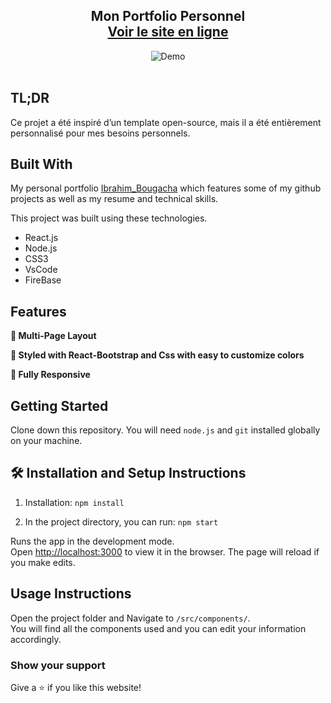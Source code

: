 <h2 align="center">
  Mon Portfolio Personnel<br/>
  <a href="https://portfolio-39c89.web.app" target="_blank">Voir le site en ligne</a>
</h2>
<div align="center">
  <img alt="Demo" src="src/Assets/Démo.png" />
</div>

<br/>


## TL;DR

Ce projet a été inspiré d’un template open-source, mais il a été entièrement personnalisé pour mes besoins personnels.

## Built With

My personal portfolio <a href="https://portfolio-39c89.web.app/" target="_blank">Ibrahim_Bougacha</a> which features some of my github projects as well as my resume and technical skills.<br/>

This project was built using these technologies.

- React.js
- Node.js
- CSS3
- VsCode
- FireBase

## Features

**📖 Multi-Page Layout**

**🎨 Styled with React-Bootstrap and Css with easy to customize colors**

**📱 Fully Responsive**

## Getting Started

Clone down this repository. You will need `node.js` and `git` installed globally on your machine.

## 🛠 Installation and Setup Instructions

1. Installation: `npm install`

2. In the project directory, you can run: `npm start`

Runs the app in the development mode.\
Open [http://localhost:3000](http://localhost:3000) to view it in the browser.
The page will reload if you make edits.

## Usage Instructions

Open the project folder and Navigate to `/src/components/`. <br/>
You will find all the components used and you can edit your information accordingly.

### Show your support

Give a ⭐ if you like this website!